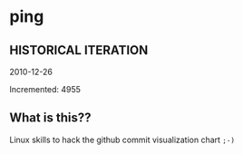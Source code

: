 # ping

## HISTORICAL ITERATION
2010-12-26

Incremented: 4955

## What is this?? 
Linux skills to hack the github commit visualization chart `;-)`
